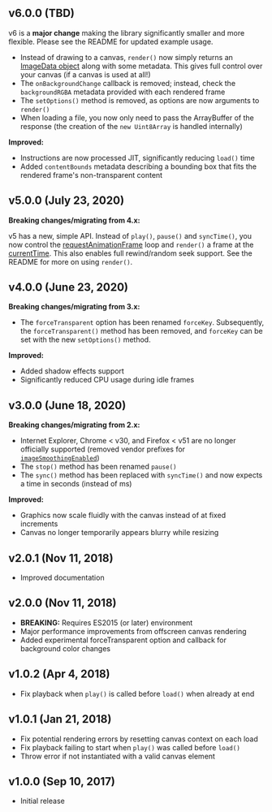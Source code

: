 ## v6.0.0 (TBD)

v6 is a **major change** making the library significantly smaller and more flexible. Please see the README for updated example usage.

- Instead of drawing to a canvas, `render()` now simply returns an [ImageData object](https://developer.mozilla.org/en-US/docs/Web/API/ImageData) along with some metadata. This gives full control over your canvas (if a canvas is used at all!)
- The `onBackgroundChange` callback is removed; instead, check the `backgroundRGBA` metadata provided with each rendered frame
- The `setOptions()` method is removed, as options are now arguments to `render()`
- When loading a file, you now only need to pass the ArrayBuffer of the response (the creation of the `new Uint8Array` is handled internally)

**Improved:**
- Instructions are now processed JIT, significantly reducing `load()` time
- Added `contentBounds` metadata describing a bounding box that fits the rendered frame's non-transparent content

## v5.0.0 (July 23, 2020)

**Breaking changes/migrating from 4.x:**

v5 has a new, simple API. Instead of `play()`, `pause()` and `syncTime()`, you now control the [requestAnimationFrame](https://developer.mozilla.org/en-US/docs/Web/API/window/requestAnimationFrame) loop and `render()` a frame at the [currentTime](https://developer.mozilla.org/en-US/docs/Web/HTML/Element/audio#attr-currentTime). This also enables full rewind/random seek support. See the README for more on using `render()`.

## v4.0.0 (June 23, 2020)

**Breaking changes/migrating from 3.x:**
- The `forceTransparent` option has been renamed `forceKey`. Subsequently, the `forceTransparent()` method has been removed, and `forceKey` can be set with the new `setOptions()` method.

**Improved:**
- Added shadow effects support
- Significantly reduced CPU usage during idle frames

## v3.0.0 (June 18, 2020)

**Breaking changes/migrating from 2.x:**
- Internet Explorer, Chrome < v30, and Firefox < v51 are no longer officially supported (removed vendor prefixes for [`imageSmoothingEnabled`](https://developer.mozilla.org/en-US/docs/Web/API/CanvasRenderingContext2D/imageSmoothingEnabled))
- The `stop()` method has been renamed `pause()`
- The `sync()` method has been replaced with `syncTime()` and now expects a time in seconds (instead of ms)

**Improved:**
- Graphics now scale fluidly with the canvas instead of at fixed increments
- Canvas no longer temporarily appears blurry while resizing

## v2.0.1 (Nov 11, 2018)

- Improved documentation

## v2.0.0 (Nov 11, 2018)

- **BREAKING:** Requires ES2015 (or later) environment
- Major performance improvements from offscreen canvas rendering
- Added experimental forceTransparent option and callback for background color changes

## v1.0.2 (Apr 4, 2018)

- Fix playback when `play()` is called before `load()` when already at end

## v1.0.1 (Jan 21, 2018)

- Fix potential rendering errors by resetting canvas context on each load
- Fix playback failing to start when `play()` was called before `load()`
- Throw error if not instantiated with a valid canvas element

## v1.0.0 (Sep 10, 2017)

- Initial release
